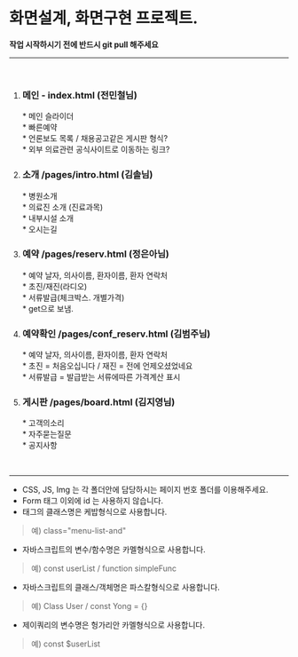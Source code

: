 <h1>화면설계, 화면구현 프로젝트.</h1>
<strong>작업 시작하시기 전에 반드시 git pull 해주세요</strong>
  

  
---------------
  <br />
  
1. <h3>메인 - index.html (전민철님)</h3>
    * 메인 슬라이더  <br />
    * 빠른예약  <br />
    * 언론보도 목록 / 채용공고같은 게시판 형식?  <br />
    * 외부 의료관련 공식사이트로 이동하는 링크?  <br />
  
2. <h3>소개 /pages/intro.html (김솔님)</h3>
    * 병원소개  <br />
    * 의료진 소개 (진료과목)  <br />
    * 내부시설 소개  <br />
    * 오시는길  <br />
  
3. <h3>예약 /pages/reserv.html (정은아님)</h3>
    * 예약 날자, 의사이름, 환자이름, 환자 연락처  <br />
    * 초진/재진(라디오)  <br />
    * 서류발급(체크박스. 개별가격)  <br />
    * get으로 보냄.  <br />
  
4. <h3>예약확인 /pages/conf_reserv.html (김범주님)</h3>
    * 예약 날자, 의사이름, 환자이름, 환자 연락처  <br />
    * 초진 = 처음오십니다 / 재진 = 전에 언제오셨었네요  <br />
    * 서류발급 = 발급받는 서류에따른 가격계산 표시  <br />
  
5. <h3>게시판 /pages/board.html (김지영님)</h3> 
    * 고객의소리  <br />
    * 자주묻는질문  <br />
    * 공지사항  <br />
  <br />

---------------
  
* CSS, JS, Img 는 각 폴더안에 담당하시는 페이지 번호 폴더를 이용해주세요.
* Form 태그 이외에 id 는 사용하지 않습니다.
* 태그의 클래스명은 케밥형식으로 사용합니다. 
>   예) class="menu-list-and"
* 자바스크립트의 변수/함수명은 카멜형식으로 사용합니다.
>   예) const userList / function simpleFunc
* 자바스크립트의 클래스/객체명은 파스칼형식으로 사용합니다. 
>   예) Class User / const Yong = {}
* 제이쿼리의 변수명은 헝가리안 카멜형식으로 사용합니다.
>   예) const $userList
